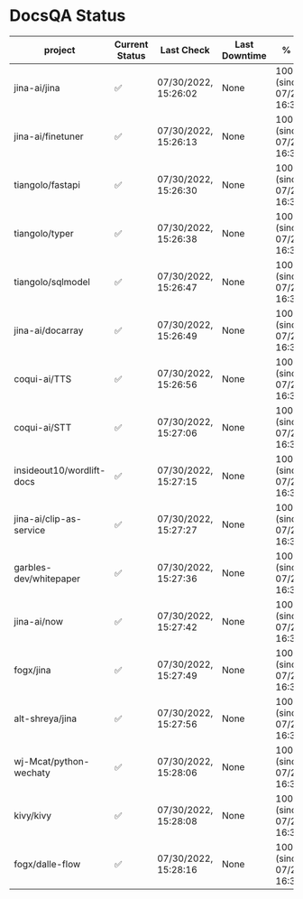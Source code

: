 # DocsQA Status

|         project         |Current Status|     Last Check     |Last Downtime|              % Uptime              |
|-------------------------|--------------|--------------------|-------------|------------------------------------|
|jina-ai/jina             |✅            |07/30/2022, 15:26:02|None         |100.000 (since 07/29/2022, 16:38:18)|
|jina-ai/finetuner        |✅            |07/30/2022, 15:26:13|None         |100.000 (since 07/29/2022, 16:38:18)|
|tiangolo/fastapi         |✅            |07/30/2022, 15:26:30|None         |100.000 (since 07/29/2022, 16:38:18)|
|tiangolo/typer           |✅            |07/30/2022, 15:26:38|None         |100.000 (since 07/29/2022, 16:38:18)|
|tiangolo/sqlmodel        |✅            |07/30/2022, 15:26:47|None         |100.000 (since 07/29/2022, 16:38:18)|
|jina-ai/docarray         |✅            |07/30/2022, 15:26:49|None         |100.000 (since 07/29/2022, 16:38:18)|
|coqui-ai/TTS             |✅            |07/30/2022, 15:26:56|None         |100.000 (since 07/29/2022, 16:38:18)|
|coqui-ai/STT             |✅            |07/30/2022, 15:27:06|None         |100.000 (since 07/29/2022, 16:38:18)|
|insideout10/wordlift-docs|✅            |07/30/2022, 15:27:15|None         |100.000 (since 07/29/2022, 16:38:18)|
|jina-ai/clip-as-service  |✅            |07/30/2022, 15:27:27|None         |100.000 (since 07/29/2022, 16:38:18)|
|garbles-dev/whitepaper   |✅            |07/30/2022, 15:27:36|None         |100.000 (since 07/29/2022, 16:38:18)|
|jina-ai/now              |✅            |07/30/2022, 15:27:42|None         |100.000 (since 07/29/2022, 16:38:18)|
|fogx/jina                |✅            |07/30/2022, 15:27:49|None         |100.000 (since 07/29/2022, 16:38:18)|
|alt-shreya/jina          |✅            |07/30/2022, 15:27:56|None         |100.000 (since 07/29/2022, 16:38:18)|
|wj-Mcat/python-wechaty   |✅            |07/30/2022, 15:28:06|None         |100.000 (since 07/29/2022, 16:38:18)|
|kivy/kivy                |✅            |07/30/2022, 15:28:08|None         |100.000 (since 07/29/2022, 16:38:18)|
|fogx/dalle-flow          |✅            |07/30/2022, 15:28:16|None         |100.000 (since 07/29/2022, 16:38:18)|
